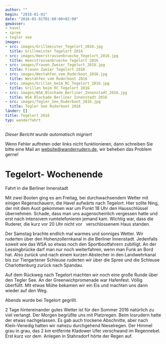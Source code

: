 ```yaml
---
author: ""
begin: "2016-01-01"
date: "2016-01-01T01:00:00+02:00"
gewässer:
- havel
- spree
- tegler see
images:
- src: images/Grillmeister_Tegelort_2016.jpg
  title: Grillmeister Tegelort 2016
- src: images/Heerstrassenbruecke_Tegelort_2016.jpg
  title: Heerstrassenbruecke Tegelort 2016
- src: images/Frauen_Zweier_Tegelort_2016.jpg
  title: Frauen Zweier Tegelort 2016
- src: images/Westahfen_vom_Ruderboot_2016.jpg
  title: Westahfen vom Ruderboot 2016
- src: images/Grillen_beim_RC_Tegelort_2016.jpg
  title: Grillen beim RC Tegelort 2016
- src: images/WSA_Blockade_Berliner_Innenstadt_2016.jpg
  title: WSA Blockade Berliner Innenstadt 2016
- src: images/Tegler_See_Ruderboot_2016.jpg
  title: Tegler See Ruderboot 2016
länder: []
title: Tegelort 2016
typ: wanderfahrt
---
```



*Dieser Bericht wurde automatisch migriert*

Wenn Fehler auftreten oder links nicht funktionieren, dann schreiben Sie bitte eine Mail an website@wanderrudern.de, wir beheben das Problem gerne!



# Tegelort- Wochenende


Fahrt in die Berliner Innenstadt

Mit zwei Booten ging es am Freitag, bei durchwachsendem Wetter mit einigen Regenschauern, die Havel aufwärts nach Tegelort. Hier sollte Ning, der mit dem Auot gekommen war um Punkt 18 Uhr den Hausschlüssel übernehmen. Schade, dass man uns augenscheinlich vergessen hatte und erst nach intensivem rumtelefonieren jemand kam. Wichtig war, dass die Ruderer, die kurz vor 20 Uhr nicht vor   verschlossenem Haus standen.

Der Samstag brachte endlich mal warmes und sonniges Wetter. Wir ruderten über den Hohenzollernkanal in die Berliner Innenstadt. Jedenfalls soweit wie das WSA so etwas noch den Sportbootfahrern zubilligt. An der Lessingbrücke darf man nur noch weiterfahren, wenn man Funk an Bord hat. Also zurück und nach einem kurzen Abstecher in den Landwehrkanal bis zur Tiergartener Schleuse ruderten wir über die Spree und die Schleuse Charlottenburg zurück nach Spandau.

Auf dem Rückweg nach Tegelort machten wir noch eine große Runde über den Tegler See. An der Greenwichpromenade war Hafenfest. Völlig überfüllt. Mit etwas Mühe bekamen wir ein Eis und machten uns dann wieder auf den Weg.

Abends wurde bei Tegelort gegrillt.

2 Tage hintereinander gutes Wetter ist für den Sommer 2016 natürlich zu viel verlangt. Der Morgen begrüßte uns mit Platzregen. Beim losrudern hatte der etwas nachgelassen. Es gab auch trockene Abschnitte, aber nach Klein-Venedig hatten wir nahezu durchgehend Nieselregen. Der Himmel grau in grau, das 2 km entfernte Kladower Ufer verschwand im Regennebel. Erst kurz vor dem  Anlegen in Stahnsdorf hörte der Regen auf.